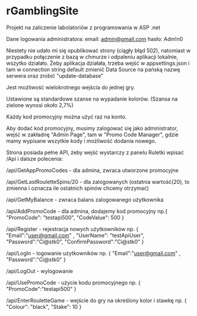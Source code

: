 # rGamblingSite

Projekt na zaliczenie labolatoriów z programowania w ASP .net

Dane logowania administratora: email: admin@gmail.com hasło: Adm!n0

Niestety nie udało mi się opublikować strony (ciągły błąd 502), natomiast w przypadku połączenie z bazą w chmurze i odpaleniu aplikacji lokalnie, wszytko działało.
Żeby aplikacja działała, trzeba wejść w appsettings.json i tam w connection string default zmienić Data Source na pańską nazwę serwera oraz zrobić "update-database"

Jest możliwość wielokrotnego wejścia do jednej gry.

Ustawione są standardowe szanse na wypadanie kolorów. (Szansa na zielone wynosi około 2,7%)

Każdy kod promocyjny można użyć raz na konto.

Aby dodać kod promocyjny, musimy zalogować się jako administrator, wejść w zakładnę "Admin Page", tam w "Promo Code Manager", gdzie mamy wypisane wszytkie kody i możliwość dodania nowego.

Strona posiada pełne API, żeby wejść wystarczy z panelu Ruletki wpisać /Api i dalsze polecenia:

/api/GetAppPromoCodes - dla admina, zwraca utworzone promocyjne

/api/GetLastRouletteSpins/20 - dla zalogowanych (ostatnia wartość(20), to zmienna i oznacza ile ostatnich spinów chcemy otrzymać)

/api/GetMyBalance - zwraca balans zalogowanego użytkownika

/api/AddPromoCode - dla admina, dodajemy kod promocyjny np.{
                                                            "PromoCode": "testapi500",
                                                            "CodeValue": 500
                                                            }
                                                            
/api/Register - rejestracja nowych użytkowników np.    {
                                                      "Email":"user@gmail.com" ,
                                                      "UserName": "testApiUser",
                                                      "Password":"Ci@stk0",
                                                      "ConfirmPassword":"Ci@stk0"
                                                       }
                                                       
/api/LogIn - logowanie użytkowników  np. {
                                        "Email":"user@gmail.com" ,
                                        "Password":"Ci@stk0"
                                         }
                                         
/api/LogOut - wylogowanie

/api/UsePromoCode - użycie kodu promocyjnego np. {
                                                "PromoCode":"testapi500"
                                                 }
                                                 
/api/EnterRouletteGame - wejście do gry na określony kolor i stawkę np. {
                                                                        "Colour": "black",
                                                                        "Stake": 10
                                                                        }


